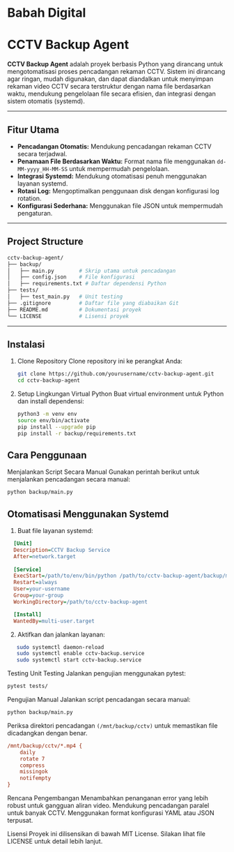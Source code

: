 # Babah Digital
# CCTV Backup Agent

**CCTV Backup Agent** adalah proyek berbasis Python yang dirancang untuk mengotomatisasi proses pencadangan rekaman CCTV. Sistem ini dirancang agar ringan, mudah digunakan, dan dapat diandalkan untuk menyimpan rekaman video CCTV secara terstruktur dengan nama file berdasarkan waktu, mendukung pengelolaan file secara efisien, dan integrasi dengan sistem otomatis (systemd).

---

## **Fitur Utama**
- **Pencadangan Otomatis:** Mendukung pencadangan rekaman CCTV secara terjadwal.
- **Penamaan File Berdasarkan Waktu:** Format nama file menggunakan `dd-MM-yyyy_HH-MM-SS` untuk mempermudah pengelolaan.
- **Integrasi Systemd:** Mendukung otomatisasi penuh menggunakan layanan systemd.
- **Rotasi Log:** Mengoptimalkan penggunaan disk dengan konfigurasi log rotation.
- **Konfigurasi Sederhana:** Menggunakan file JSON untuk mempermudah pengaturan.

---

## Project Structure
```bash
cctv-backup-agent/
├── backup/
│   ├── main.py        # Skrip utama untuk pencadangan
│   ├── config.json    # File konfigurasi
│   ├── requirements.txt # Daftar dependensi Python
├── tests/
│   ├── test_main.py   # Unit testing
├── .gitignore         # Daftar file yang diabaikan Git
├── README.md          # Dokumentasi proyek
└── LICENSE            # Lisensi proyek
```
---

## **Instalasi**

1. Clone Repository
   Clone repository ini ke perangkat Anda:
   ```bash
   git clone https://github.com/yourusername/cctv-backup-agent.git
   cd cctv-backup-agent
   ```
2. Setup Lingkungan Virtual Python
   Buat virtual environment untuk Python dan install dependensi:
   ```bash
   python3 -m venv env
   source env/bin/activate
   pip install --upgrade pip
   pip install -r backup/requirements.txt
   ```

## **Cara Penggunaan**
Menjalankan Script Secara Manual
Gunakan perintah berikut untuk menjalankan pencadangan secara manual:
```bash
python backup/main.py
```

## **Otomatisasi Menggunakan Systemd**
1. Buat file layanan systemd:
 ```ini
   [Unit]
   Description=CCTV Backup Service
   After=network.target
   
   [Service]
   ExecStart=/path/to/env/bin/python /path/to/cctv-backup-agent/backup/main.py
   Restart=always
   User=your-username
   Group=your-group
   WorkingDirectory=/path/to/cctv-backup-agent

   [Install]
   WantedBy=multi-user.target
```
2. Aktifkan dan jalankan layanan:
```bash
   sudo systemctl daemon-reload
   sudo systemctl enable cctv-backup.service
   sudo systemctl start cctv-backup.service
```

Testing
Unit Testing
Jalankan pengujian menggunakan pytest:
```bash
pytest tests/
```
Pengujian Manual
Jalankan script pencadangan secara manual:
```bash
python backup/main.py
```
Periksa direktori pencadangan `(/mnt/backup/cctv)` untuk memastikan file dicadangkan dengan benar.
```ini
/mnt/backup/cctv/*.mp4 {
    daily
    rotate 7
    compress
    missingok
    notifempty
}
```
Rencana Pengembangan
Menambahkan penanganan error yang lebih robust untuk gangguan aliran video.
Mendukung pencadangan paralel untuk banyak CCTV.
Menggunakan format konfigurasi YAML atau JSON terpusat.

Lisensi
Proyek ini dilisensikan di bawah MIT License. Silakan lihat file LICENSE untuk detail lebih lanjut.
